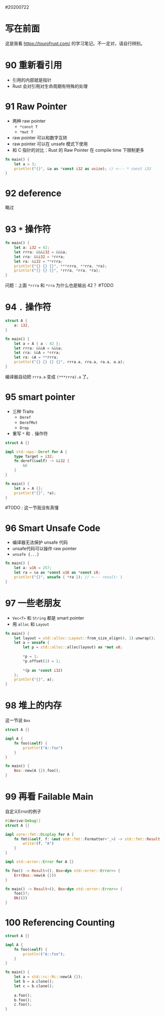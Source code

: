 #20200722

# 写在前面
这是我看 https://tourofrust.com/ 的学习笔记。不一定对，请自行辨别。

# 90 重新看引用
- 引用的内部就是指针
- Rust 会对引用对生命周期有特殊的处理

# 91 Raw Pointer
- 两种 raw pointer
	- `*const T`
	- `*mut T`
- raw pointer 可以和数字互转
- raw pointer 可以在 unsafe 模式下使用
- 和 C 指针的对比：Rust 的 Raw Pointer 在 compile time 下限制更多

``` Rust
fn main() {
    let a = 3;
    println!("{}", &a as *const i32 as usize); // <--- * const i32
}
```

# 92 deference
略过

# 93 `*` 操作符
``` Rust
fn main() {
    let a: i32 = 42;
    let rrra: &&&i32 = &&&a;
    let rra: &&i32 = *rrra;
    let ra: &i32 = **rrra;
    println!("{} {} {}", ***rrra, **rra, *ra);
    println!("{} {} {}", *rrra, *rra, *ra);
}
```

问题：上面 `*rrra` 和 `*rra` 为什么也是输出 42？ #TODO 

# 94 `.` 操作符
``` Rust
struct A {
    a: i32,
}

fn main() {
    let a = A { a : 42 };
    let rrra: &&&A = &&&a;
    let rra: &&A = *rrra;
    let ra: &A = **rrra;
    println!("{} {} {} {}", rrra.a, rra.a, ra.a, a.a);
}
```
编译器自动把 `rrra.a` 变成 `(***rrra).a` 了。

# 95 smart pointer
- 三种 Traits
	- `Deref`
	- `DerefMut`
	- `Drop`
- 重写 `*` 和 `.` 操作符

``` Rust
struct A {}

impl std::ops::Deref for A {
    type Target = i32;
    fn deref(&self) -> &i32 {
        &6
    }
}

fn main() {
    let a = A {};
    println!("{}", *a);
}
```

#TODO : 这一节我没有真懂

# 96 Smart Unsafe Code
- 编译器无法保护 unsafe 代码
- unsafe代码可以操作 raw pointer
- `unsafe {...}`

``` Rust
fn main() {
    let a: u16 = 257;
    let ra = &a as *const u16 as *const i8;
    println!("{}", unsafe { *ra }); // <--- result: 1
}
```

# 97 一些老朋友
- `Vec<T>` 和 `String` 都是 smart pointer
- 用 `alloc` 和 `Layout`

``` Rust
fn main() {
    let layout = std::alloc::Layout::from_size_align(4, 1).unwrap();
    let a = unsafe {
        let p = std::alloc::alloc(layout) as *mut u8;
        
        *p = 1;
        *p.offset(1) = 1;
        
        *(p as *const i32)
    };
    println!("{}", a);
}
```

# 98 堆上的内存
这一节说 `Box`

``` Rust
struct A {}

impl A {
    fn foo(&self) {
        println!("A::foo")
    }
}

fn main() {
    Box::new(A {}).foo();
}
```

# 99 再看 Failable Main
自定义Error的例子
``` Rust
#[derive(Debug)]
struct A {}

impl core::fmt::Display for A {
    fn fmt(&self, f: &mut std::fmt::Formatter<'_>) -> std::fmt::Result {
        write!(f, "A")
    }
}

impl std::error::Error for A {}

fn foo() -> Result<(), Box<dyn std::error::Error>> {
    Err(Box::new(A {}))
}

fn main() -> Result<(), Box<dyn std::error::Error>> {
    foo()?;
    Ok(())
}
```

# 100 Referencing Counting
``` Rust
struct A {}

impl A {
    fn foo(&self) {
        println!("A::foo");
    }
}

fn main() {
    let a = std::rc::Rc::new(A {});
    let b = a.clone();
    let c = b.clone();
    
    a.foo();
    b.foo();
    c.foo();
}
```